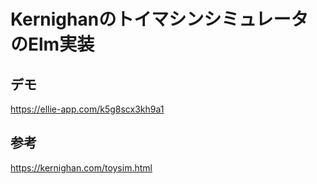 # KernighanのトイマシンシミュレータのElm実装

## デモ
https://ellie-app.com/k5g8scx3kh9a1

## 参考
https://kernighan.com/toysim.html